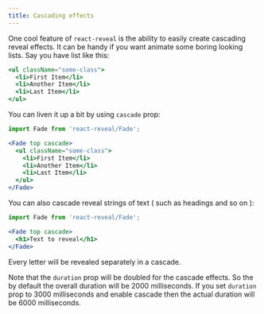 ```yaml
---
title: Cascading effects 
---
```

One cool feature of `react-reveal` is the ability to easily create cascading reveal effects. It can be handy if you want animate some boring looking lists. Say you have list like this:

```jsx
<ul className="some-class">
  <li>First Item</li>
  <li>Another Item</li>
  <li>Last Item</li>
</ul>
```

You can liven it up a bit by using `cascade` prop:

```jsx
import Fade from 'react-reveal/Fade'; 

<Fade top cascade>
  <ul className="some-class">
    <li>First Item</li>
    <li>Another Item</li>
    <li>Last Item</li>
  </ul>
</Fade>
```

You can also cascade reveal strings of text ( such as headings and so on ):

```jsx
import Fade from 'react-reveal/Fade'; 

<Fade top cascade>
  <h1>Text to reveal</h1>
</Fade>
```

Every letter will be revealed separately in a cascade.

Note that the `duration` prop will be doubled for the cascade effects. So the by default the overall duration will be 2000 milliseconds. If you set `duration` prop to 3000 milliseconds and enable cascade then the actual duration will be 6000 milliseconds.
